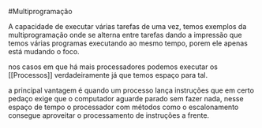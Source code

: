 #Multiprogramação

A capacidade de executar várias tarefas de uma vez, temos exemplos da multiprogramação onde se alterna entre tarefas dando a impressão que temos várias programas executando ao mesmo tempo, porem ele apenas está mudando o foco.

nos casos em que há mais processadores podemos executar os [[Processos]] verdadeiramente já que temos espaço para tal.

a principal vantagem é quando um processo lança instruções que em certo pedaço exige que o computador aguarde parado sem fazer nada, nesse espaço de tempo o processador com métodos como o escalonamento consegue aproveitar o processamento de instruções a frente.

